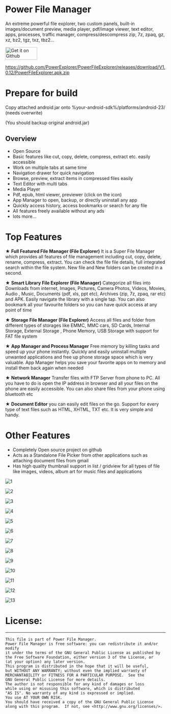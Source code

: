 # Power File Manager

An extreme powerful file explorer, two custom panels, built-in images/document preview, media player, pdf/image viewer, text editor, apps, processes, traffic manager, compress/descompress zip, 7z, zpaq, gz, xz, bz2, tgz, txz, tbz2...


[<img alt="Get it on Github" height="40" width="100" src="https://github.githubassets.com/images/modules/logos_page/GitHub-Logo.png">](https://github.com/PowerExplorer/PowerFileExplorer/releases/download/V1.0.10/PowerFileExplorer.apk.zip)

https://github.com/PowerExplorer/PowerFileExplorer/releases/download/V1.0.12/PowerFileExplorer.apk.zip


# Prepare for build
Copy attached android.jar onto %your-android-sdk%/platforms/android-23/ (needs overwrite)

(You should backup original android.jar)


Overview
---
- Open Source
- Basic features like cut, copy, delete, compress, extract etc. easily accessible
- Work on multiple tabs at same time
- Navigation drawer for quick navigation
- Browse, preview, extract items in compressed files easily
- Text Editor with multi tabs
- Media Player
- Pdf, epub, html viewer, previewer (click on the icon)
- App Manager to open, backup, or directly uninstall any app
- Quickly access history, access bookmarks or search for any file
- All features freely available without any ads
- lots more...


Top Features
============
★ **Full Featured File Manager (File Explorer)** It is a Super File Manager which provides all features of file management including cut, copy, delete, rename, compress, extract. You can check the file file details, full integrated search within the file system. New file and New folders can be created in a second.

★ **Smart Library File Explorer (File Manager)** Categorize all files into Downloads from internet, Images, Pictures, Camera Photos, Videos, Movies, Audio , Music, Documents (pdf, xls, ppt etc), Archives (zip, 7z, zpaq, rar etc) and APK. Easily navigate the library with a single tap. You can also bookmark all your favourite folders so you can have quick access at any point of time

★ **Storage File Manager (File Explorer)** Access all files and folder from different types of storages like EMMC, MMC cars, SD Cards, Internal Storage, External Storage , Phone Memory, USB Storage with support for FAT file system

★ **App Manager and Process Manager** Free memory by killing tasks and speed up your phone instantly. Quickly and easily uninstall multiple unwanted applications and free up phone storage space which is very valuable. App Manager helps you save your favorite apps on to memory and install them back again when needed

★ **Network Manager** Transfer files with FTP Server from phone to PC. All you have to do is open the IP address in browser and all your files on the phone are easily accessible. You can also share files from your phone using bluetooth etc

★ **Document Editor** you can easily edit files on the go. Support for every type of text files such as HTML, XHTML, TXT etc. It is very simple and handy.

Other Features
==============
* Completely Open source project on github
* Acts as a Standalone File Picker from other applications such as attaching document files from gmail
* Has high quality thumbnail support in list / gridview for all types of file like images, videos, album art for music files and applications

![1](https://github.com/PowerExplorer/PowerFileExplorer/releases/download/V1.0.11/Screenshot_20190621-151238.png?raw=true)

![2](https://github.com/PowerExplorer/PowerFileExplorer/releases/download/V1.0.9/Screenshot_20190618-071159.png?raw=true)

![3](https://github.com/PowerExplorer/PowerFileExplorer/releases/download/V1.0.9/Screenshot_20190618-180905.png?raw=true)

![4](https://github.com/PowerExplorer/PowerFileExplorer/releases/download/V1.0.11/Screenshot_20190621-150303.png?raw=true)

![5](https://github.com/PowerExplorer/PowerFileExplorer/releases/download/V1.0.11/Screenshot_20190621-150239.png?raw=true)

![6](https://github.com/PowerExplorer/PowerFileExplorer/releases/download/V1.0.9/Screenshot_20190618-072859.png?raw=true)

![7](https://github.com/PowerExplorer/PowerFileExplorer/releases/download/V1.0.9/Screenshot_20190618-072051.png?raw=true)

![8](https://github.com/PowerExplorer/PowerFileExplorer/releases/download/V1.0.9/Screenshot_20190618-071533.png?raw=true)

![9](https://github.com/PowerExplorer/PowerFileExplorer/releases/download/V1.0.9/Screenshot_20190618-071507.png?raw=true)

![10](https://github.com/PowerExplorer/PowerFileExplorer/releases/download/V1.0.9/Screenshot_20190618-071355.png?raw=true)

![11](https://github.com/PowerExplorer/PowerFileExplorer/releases/download/V1.0.11/Screenshot_20190621-134550.png?raw=true)

![12](https://github.com/PowerExplorer/PowerFileExplorer/releases/download/V1.0.9/Screenshot_20190618-071247.png?raw=true)

![13](https://github.com/PowerExplorer/PowerFileExplorer/releases/download/V1.0.9/Screenshot_20190618-172237.png?raw=true)


# License: 
---
    This file is part of Power File Manager.
    Power File Manager is free software: you can redistribute it and/or modify
    it under the terms of the GNU General Public License as published by
    the Free Software Foundation, either version 3 of the License, or
    (at your option) any later version.
    This program is distributed in the hope that it will be useful,
    but WITHOUT ANY WARRANTY; without even the implied warranty of
    MERCHANTABILITY or FITNESS FOR A PARTICULAR PURPOSE.  See the
    GNU General Public License for more details.
    The author is not responsible for any kind of damages or loss
    while using or misusing this software, which is distributed
    "AS IS". No warranty of any kind is expressed or implied.
    You use AT YOUR OWN RISK.
    You should have received a copy of the GNU General Public License
    along with this program.  If not, see <http://www.gnu.org/licenses/>.

